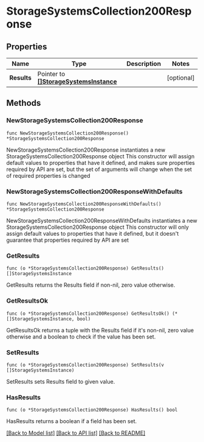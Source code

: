 # StorageSystemsCollection200Response

## Properties

Name | Type | Description | Notes
------------ | ------------- | ------------- | -------------
**Results** | Pointer to [**[]StorageSystemsInstance**](StorageSystemsInstance.md) |  | [optional] 

## Methods

### NewStorageSystemsCollection200Response

`func NewStorageSystemsCollection200Response() *StorageSystemsCollection200Response`

NewStorageSystemsCollection200Response instantiates a new StorageSystemsCollection200Response object
This constructor will assign default values to properties that have it defined,
and makes sure properties required by API are set, but the set of arguments
will change when the set of required properties is changed

### NewStorageSystemsCollection200ResponseWithDefaults

`func NewStorageSystemsCollection200ResponseWithDefaults() *StorageSystemsCollection200Response`

NewStorageSystemsCollection200ResponseWithDefaults instantiates a new StorageSystemsCollection200Response object
This constructor will only assign default values to properties that have it defined,
but it doesn't guarantee that properties required by API are set

### GetResults

`func (o *StorageSystemsCollection200Response) GetResults() []StorageSystemsInstance`

GetResults returns the Results field if non-nil, zero value otherwise.

### GetResultsOk

`func (o *StorageSystemsCollection200Response) GetResultsOk() (*[]StorageSystemsInstance, bool)`

GetResultsOk returns a tuple with the Results field if it's non-nil, zero value otherwise
and a boolean to check if the value has been set.

### SetResults

`func (o *StorageSystemsCollection200Response) SetResults(v []StorageSystemsInstance)`

SetResults sets Results field to given value.

### HasResults

`func (o *StorageSystemsCollection200Response) HasResults() bool`

HasResults returns a boolean if a field has been set.


[[Back to Model list]](../README.md#documentation-for-models) [[Back to API list]](../README.md#documentation-for-api-endpoints) [[Back to README]](../README.md)


